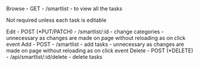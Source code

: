Browse - GET - /smartlist - to view all the tasks

<!-- Read - GET - /smartlist/:id --> Not required unless each task is editable

Edit - POST (\*PUT/PATCH) - /smartlist/:id - change categories - unnecessary as changes are made on page without reloading as on click event
Add - POST - /smartlist - add tasks - unnecessary as changes are made on page without reloading as on click event
Delete - POST (\*DELETE) - /api/smartlist/:id/delete - delete tasks



